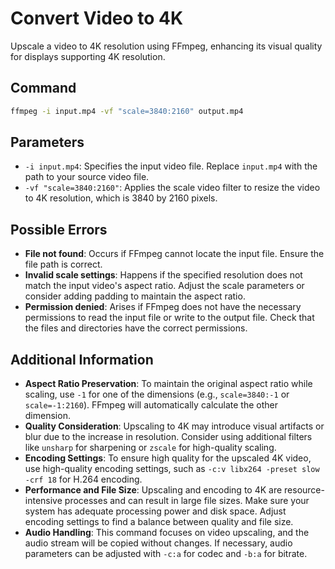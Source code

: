 # Convert Video to 4K

Upscale a video to 4K resolution using FFmpeg, enhancing its visual quality for displays supporting 4K resolution.

## Command

```bash
ffmpeg -i input.mp4 -vf "scale=3840:2160" output.mp4
```

## Parameters

- `-i input.mp4`: Specifies the input video file. Replace `input.mp4` with the path to your source video file.
- `-vf "scale=3840:2160"`: Applies the scale video filter to resize the video to 4K resolution, which is 3840 by 2160 pixels.

## Possible Errors

- **File not found**: Occurs if FFmpeg cannot locate the input file. Ensure the file path is correct.
- **Invalid scale settings**: Happens if the specified resolution does not match the input video's aspect ratio. Adjust the scale parameters or consider adding padding to maintain the aspect ratio.
- **Permission denied**: Arises if FFmpeg does not have the necessary permissions to read the input file or write to the output file. Check that the files and directories have the correct permissions.

## Additional Information

- **Aspect Ratio Preservation**: To maintain the original aspect ratio while scaling, use `-1` for one of the dimensions (e.g., `scale=3840:-1` or `scale=-1:2160`). FFmpeg will automatically calculate the other dimension.
- **Quality Consideration**: Upscaling to 4K may introduce visual artifacts or blur due to the increase in resolution. Consider using additional filters like `unsharp` for sharpening or `zscale` for high-quality scaling.
- **Encoding Settings**: To ensure high quality for the upscaled 4K video, use high-quality encoding settings, such as `-c:v libx264 -preset slow -crf 18` for H.264 encoding.
- **Performance and File Size**: Upscaling and encoding to 4K are resource-intensive processes and can result in large file sizes. Make sure your system has adequate processing power and disk space. Adjust encoding settings to find a balance between quality and file size.
- **Audio Handling**: This command focuses on video upscaling, and the audio stream will be copied without changes. If necessary, audio parameters can be adjusted with `-c:a` for codec and `-b:a` for bitrate.
